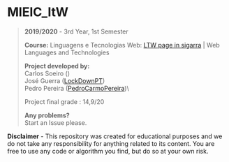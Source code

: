 # MIEIC_ltW

> **2019/2020** - 3rd Year, 1st Semester
>
> **Course:** Linguagens e Tecnologias Web: [LTW page in sigarra](https://sigarra.up.pt/feup/pt/ucurr_geral.ficha_uc_view?pv_ocorrencia_id=436447) | 
Web Languages and Technologies 
>
> **Project developed by:**\
> Carlos Soeiro ([](https://github.com/))\
> José Guerra ([LockDownPT](https://github.com/LockDownPT)) \
> Pedro Pereira ([PedroCarmoPereira](https://github.com/PedroCarmoPereira))\
>
>
> Project final grade : 14,9/20
>
>
> **Any problems?**\
> Start an Issue please.

**Disclaimer** - This repository was created for educational purposes and we do not take any responsibility for anything related to its content. You are free to use any code or algorithm you find, but do so at your own risk.
